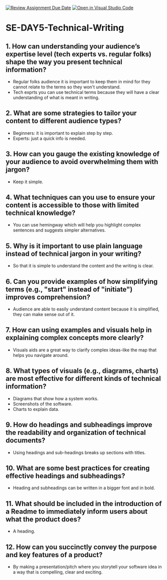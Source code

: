 [![Review Assignment Due Date](https://classroom.github.com/assets/deadline-readme-button-22041afd0340ce965d47ae6ef1cefeee28c7c493a6346c4f15d667ab976d596c.svg)](https://classroom.github.com/a/zsAR-pyY)
[![Open in Visual Studio Code](https://classroom.github.com/assets/open-in-vscode-2e0aaae1b6195c2367325f4f02e2d04e9abb55f0b24a779b69b11b9e10269abc.svg)](https://classroom.github.com/online_ide?assignment_repo_id=18501057&assignment_repo_type=AssignmentRepo)
# SE-DAY5-Technical-Writing
## 1. How can understanding your audience’s expertise level (tech experts vs. regular folks) shape the way you present technical information?
* Regular folks audience it is important to keep them in mind for they cannot relate to the terms so they won't understand.
* Tech exprts you can use technical terms because they will have a clear understanding of what is meant in writing.
## 2. What are some strategies to tailor your content to different audience types?
* Beginners: it is important to explain step by step.
* Experts: just a quick info is needed.
## 3. How can you gauge the existing knowledge of your audience to avoid overwhelming them with jargon?
* Keep it simple.
## 4. What techniques can you use to ensure your content is accessible to those with limited technical knowledge?
* You can use hemingway which will help you highlight complex sentences and suggests simpler alternatives.
## 5. Why is it important to use plain language instead of technical jargon in your writing?
* So that it is simple to understand the content and the writing is clear.
## 6. Can you provide examples of how simplifying terms (e.g., "start" instead of "initiate") improves comprehension?
* Audience are able to easily understand content because it is simplified, they can make sense out of it.
## 7. How can using examples and visuals help in explaining complex concepts more clearly?
* Visuals aids are a great way to clarify complex ideas-like the map that helps you navigate around.
## 8. What types of visuals (e.g., diagrams, charts) are most effective for different kinds of technical information?
* Diagrams that show how a system works.
* Screenshots of the software.
* Charts to explain data.
## 9. How do headings and subheadings improve the readability and organization of technical documents?
* Using headings and sub-headings breaks up sections with titles.
## 10. What are some best practices for creating effective headings and subheadings?
* Heading and subheadings can be written in a bigger font and in bold.
## 11. What should be included in the introduction of a Readme to immediately inform users about what the product does?
* A heading.
## 12. How can you succinctly convey the purpose and key features of a product?
* By making a presentation/pitch where you storytell your software idea in a way that is compelling, clear and exciting. 
